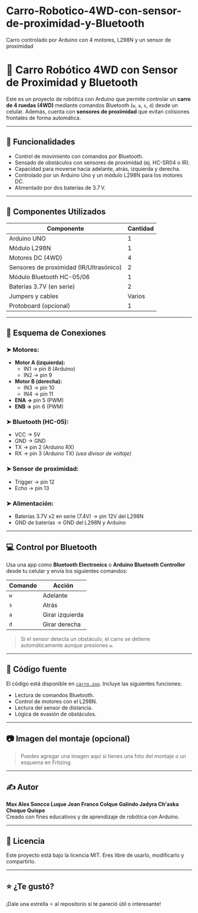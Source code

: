 # Carro-Robotico-4WD-con-sensor-de-proximidad-y-Bluetooth
Carro controlado por Arduino con 4 motores, L298N y un sensor de proximidad

# 🤖 Carro Robótico 4WD con Sensor de Proximidad y Bluetooth

Este es un proyecto de robótica con Arduino que permite controlar un **carro de 4 ruedas (4WD)** mediante comandos Bluetooth (`w`, `a`, `s`, `d`) desde un celular. Además, cuenta con **sensores de proximidad** que evitan colisiones frontales de forma automática.

---

## 🚀 Funcionalidades

- Control de movimiento con comandos por Bluetooth.
- Sensado de obstáculos con sensores de proximidad (ej. HC-SR04 o IR).
- Capacidad para moverse hacia adelante, atrás, izquierda y derecha.
- Controlado por un Arduino Uno y un módulo L298N para los motores DC.
- Alimentado por dos baterías de 3.7 V.

---

## 🧰 Componentes Utilizados

| Componente                  | Cantidad |
|-----------------------------|----------|
| Arduino UNO                 | 1        |
| Módulo L298N                | 1        |
| Motores DC (4WD)            | 4        |
| Sensores de proximidad (IR/Ultrasónico) | 2 |
| Módulo Bluetooth HC-05/06   | 1        |
| Baterías 3.7V (en serie)    | 2        |
| Jumpers y cables            | Varios   |
| Protoboard (opcional)       | 1        |

---

## 🔌 Esquema de Conexiones

### ➤ Motores:
- **Motor A (izquierda):**
  - IN1 → pin 8 (Arduino)
  - IN2 → pin 9
- **Motor B (derecha):**
  - IN3 → pin 10
  - IN4 → pin 11
- **ENA →** pin 5 (PWM)
- **ENB →** pin 6 (PWM)

### ➤ Bluetooth (HC-05):
- VCC → 5V
- GND → GND
- TX → pin 2 (Arduino RX)
- RX → pin 3 (Arduino TX) *(usa divisor de voltaje)*

### ➤ Sensor de proximidad:
- Trigger → pin 12
- Echo → pin 13

### ➤ Alimentación:
- Baterías 3.7V x2 en serie (7.4V) → pin 12V del L298N
- GND de baterías → GND del L298N y Arduino

---

## 💻 Control por Bluetooth

Usa una app como **Bluetooth Electronics** o **Arduino Bluetooth Controller** desde tu celular y envía los siguientes comandos:

| Comando | Acción         |
|---------|----------------|
| `w`     | Adelante       |
| `s`     | Atrás          |
| `a`     | Girar izquierda|
| `d`     | Girar derecha  |

> Si el sensor detecta un obstáculo, el carro se detiene automáticamente aunque presiones `w`.

---

## 📄 Código fuente

El código está disponible en [`carro.ino`](carro.ino). Incluye las siguientes funciones:

- Lectura de comandos Bluetooth.
- Control de motores con el L298N.
- Lectura del sensor de distancia.
- Lógica de evasión de obstáculos.

---

## 📷 Imagen del montaje (opcional)

> Puedes agregar una imagen aquí si tienes una foto del montaje o un esquema en Fritzing.

---

## ✍️ Autor

**Max Alex Soncco Luque
Jean Franco Colque Galindo
Jadyra Ch'aska Choque Quispe**  
Creado con fines educativos y de aprendizaje de robótica con Arduino.

---

## 📜 Licencia

Este proyecto está bajo la licencia MIT. Eres libre de usarlo, modificarlo y compartirlo.

---

## ⭐ ¿Te gustó?

¡Dale una estrella ⭐ al repositorio si te pareció útil o interesante!

